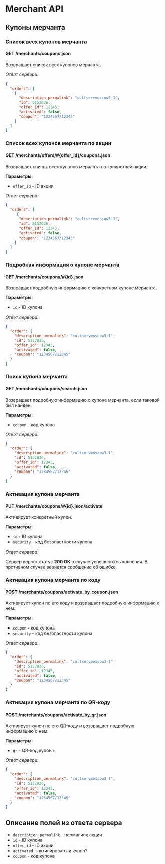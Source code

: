 Merchant API
============

Купоны мерчанта
---------------

### Список всех купонов мерчанта

#### GET /merchants/coupons.json

Возвращает список всех купонов мерчанта.

*Ответ сервера:*

```json
{
  "orders": [
    {
      "description_permalink": "cultservmoscow3-1",
      "id": 5152036,
      "offer_id": 12345,
      "activated": false,
      "coupon": "1234567/12345"
    }
  ]
}
```


### Список всех купонов мерчанта по акции

#### GET /merchants/offers/#{offer_id}/coupons.json

Возвращает список всех купонов мерчанта по конкретной акции.

**Параметры:**

- ``offer_id`` - ID акции

*Ответ сервера:*

```json
{
  "orders": [
     {
      "description_permalink": "cultservmoscow3-1",
      "id": 5152036,
      "offer_id": 12345,
      "activated": false,
      "coupon": "1234567/12345"
    }
  ]
}
```


### Подробная информация о купоне мерчанта

#### GET /merchants/coupons/#{id}.json

Возвращает подробную информацию о конкретном купоне мерчанта.

**Параметры:**

- ``id`` - ID купона

*Ответ сервера:*

```json
{
  "order": {
    "description_permalink": "cultservmoscow3-1",
    "id": 5152036,
    "offer_id": 12345,
    "activated": false,
    "coupon": "1234567/12345"
  }
}
```


### Поиск купона мерчанта

#### GET /merchants/coupons/search.json

Возвращает подробную информацию о купоне мерчанта, если таковой был найден.

**Параметры:**

- ``coupon`` - код купона

*Ответ сервера:*

```json
{
  "order": {
    "description_permalink": "cultservmoscow3-1",
    "id": 5152036,
    "offer_id": 12345,
    "activated": false,
    "coupon": "1234567/12345"
  }
}
```


### Активация купона мерчанта

#### PUT /merchants/coupons/#{id}.json/activate

Активирует конкретный купон.

**Параметры:**

- ``id`` - ID купона
- ``security`` - код безопастности купона

*Ответ сервера:*

Сервер вернет статус **200 OK** в случае успешного выполнения. В противном случае вернется сообщение об ошибке.


### Активация купона мерчанта по коду

#### POST /merchants/coupons/activate_by_coupon.json

Активирует купон по его коду и возвращает подробную информацию о нем.

**Параметры:**

- ``coupon`` - код купона
- ``security`` - код безопастности купона

*Ответ сервера:*

```json
{
  "order": {
    "description_permalink": "cultservmoscow3-1",
    "id": 5152036,
    "offer_id": 12345,
    "activated": false,
    "coupon": "1234567/12345"
  }
}
```


### Активация купона мерчанта по QR-коду

#### POST /merchants/coupons/activate_by_qr.json

Активирует купон по его QR-коду и возвращает подробную информацию о нем.

**Параметры:**

- ``qr`` - QR-код купона

*Ответ сервера:*

```json
{
  "order": {
    "description_permalink": "cultservmoscow3-1",
    "id": 5152036,
    "offer_id": 12345,
    "activated": false,
    "coupon": "1234567/12345"
  }
}
```


Описание полей из ответа сервера
--------------------------------

- ``description_permalink`` - пермалинк акции
- ``id`` - ID купона
- ``offer_id`` - ID акции
- ``activated`` - активирован ли купон?
- ``coupon`` - код купона